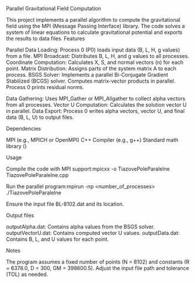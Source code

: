 Parallel Gravitational Field Computation

This project implements a parallel algorithm to compute the gravitational field using the MPI (Message Passing Interface) library.
The code solves a system of linear equations to calculate gravitational potential and exports the results to data files.
Features

Parallel Data Loading: 
Process 0 (P0) loads input data (B, L, H, g values) from a file.
MPI Broadcast: Distributes B, L, H, and g values to all processes.
Coordinate Computation: Calculates X, S, and normal vectors (n) for each point.
Matrix Distribution: Assigns parts of the system matrix A to each process.
BSGS Solver: Implements a parallel Bi-Conjugate Gradient Stabilized (BCGS) solver.
Computes matrix-vector products in parallel.
Process 0 prints residual norms.

Data Gathering: Uses MPI_Gather or MPI_Allgather to collect alpha vectors from all processes.
Vector U Computation: Calculates the solution vector U in parallel.
Data Export: Process 0 writes alpha vectors, vector U, and final data (B, L, U) to output files.

Dependencies

MPI (e.g., MPICH or OpenMPI)
C++ Compiler (e.g., g++)
Standard math library (<cmath>)

Usage

Compile the code with MPI support:mpicxx -o TiazovePoleParalelne TiazovePoleParalelne.cpp

Run the parallel program:mpirun -np <number_of_processes> ./TiazovePoleParalelne

Ensure the input file BL-8102.dat and its location.

Output files

outputAlpha.dat: Contains alpha values from the BSGS solver.
outputVectorU.dat: Contains computed vector U values.
outputData.dat: Contains B, L, and U values for each point.

Notes

The program assumes a fixed number of points (N = 8102) and constants (R = 6378.0, D = 300, GM = 398600.5). Adjust the input file path and tolerance (TOL) as needed.
